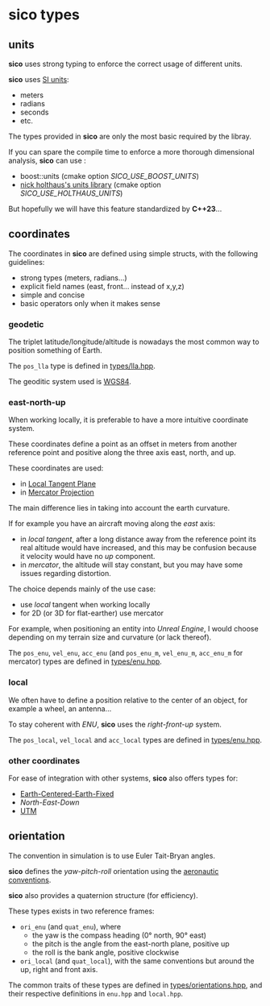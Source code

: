 # sico types

## units

**sico** uses strong typing to enforce the correct usage of different units.

**sico** uses [SI units](https://en.wikipedia.org/wiki/International_System_of_Units):

* meters
* radians
* seconds
* etc.

The types provided in **sico** are only the most basic required by the libray.

If you can spare the compile time to enforce a more thorough dimensional analysis, **sico** can use :

* boost::units (cmake option *SICO_USE_BOOST_UNITS*)
* [nick holthaus's units library](https://github.com/nholthaus/units) (cmake option *SICO_USE_HOLTHAUS_UNITS*)

But hopefully we will have this feature standardized by **C++23**...

## coordinates

The coordinates in **sico** are defined using simple structs, with the following guidelines:

* strong types (meters, radians...)
* explicit field names (east, front... instead of x,y,z)
* simple and concise
* basic operators only when it makes sense

### geodetic

The triplet latitude/longitude/altitude is nowadays the most common way to position something of Earth.

The `pos_lla` type is defined in [types/lla.hpp](../include/sico/types/lla.hpp).

The geoditic system used is [WGS84](https://en.wikipedia.org/wiki/World_Geodetic_System#WGS84).

### east-north-up

When working locally, it is preferable to have a more intuitive coordinate system.

These coordinates define a point as an offset in meters from another reference point and positive along the three axis east, north, and up.

These coordinates are used:

* in [Local Tangent Plane](https://en.wikipedia.org/wiki/Local_tangent_plane_coordinates)
* in [Mercator Projection](https://en.wikipedia.org/wiki/Mercator_projection)

The main difference lies in taking into account the earth curvature. 

If for example you have an aircraft moving along the *east* axis:

* in *local tangent*, after a long distance away from the reference point its real altitude would have increased, and this may be confusion because it velocity would have no *up* component.
* in *mercator*, the altitude will stay constant, but you may have some issues regarding distortion.

The choice depends mainly of the use case:
* use *local* tangent when working locally
* for 2D (or 3D for flat-earther) use mercator

For example, when positioning an entity into *Unreal Engine*, I would choose depending on my terrain size and curvature (or lack thereof).

The `pos_enu`, `vel_enu`, `acc_enu` (and `pos_enu_m`, `vel_enu_m`, `acc_enu_m` for mercator) types are defined
in [types/enu.hpp](../include/sico/types/lla.hpp).

### local

We often have to define a position relative to the center of an object, for example a wheel, an antenna...

To stay coherent with *ENU*, **sico** uses the *right-front-up* system.

The `pos_local`, `vel_local` and `acc_local` types are defined in [types/enu.hpp](../include/sico/types/local.hpp).

### other coordinates

For ease of integration with other systems, **sico** also offers types for:

 * [Earth-Centered-Earth-Fixed](https://en.wikipedia.org/wiki/ECEF)
 * *North-East-Down*
 * [UTM](https://en.wikipedia.org/wiki/Universal_Transverse_Mercator_coordinate_system)

## orientation

The convention in simulation is to use Euler Tait-Bryan angles.

**sico** defines the *yaw-pitch-roll* orientation using the [aeronautic conventions](https://en.wikipedia.org/wiki/Aircraft_principal_axes).

**sico** also provides a quaternion structure (for efficiency).

These types exists in two reference frames:

* `ori_enu` (and `quat_enu`), where
    * the yaw is the compass heading (0° north, 90° east)
    * the pitch is the angle from the east-north plane, positive up
    * the roll is the bank angle, positive clockwise
* `ori_local` (and `quat_local`), with the same conventions but around the up, right and front axis.

The common traits of these types are defined in [types/orientations.hpp](../include/sico/types/orientations.hpp),
and their respective definitions in `enu.hpp` and `local.hpp`.
